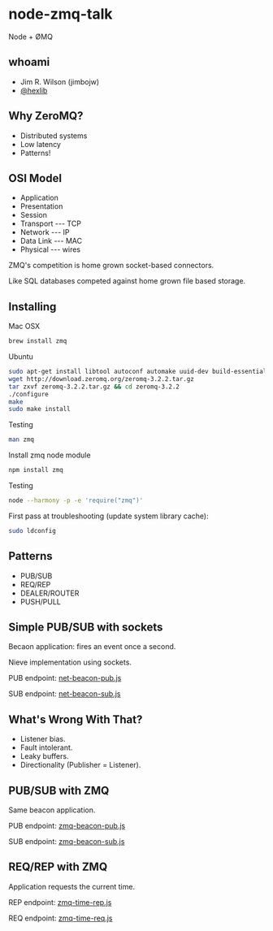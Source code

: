 node-zmq-talk
=============

Node + ØMQ

## whoami

* Jim R. Wilson (jimbojw)
* [@hexlib](https://twitter.com/hexlib)

## Why ZeroMQ?

* Distributed systems
* Low latency
* Patterns!

## OSI Model

* Application
* Presentation
* Session
* Transport --- TCP
* Network --- IP
* Data Link --- MAC
* Physical --- wires

ZMQ's competition is home grown socket-based connectors.

Like SQL databases competed against home grown file based storage.

## Installing

Mac OSX

```sh
brew install zmq
```

Ubuntu

```sh
sudo apt-get install libtool autoconf automake uuid-dev build-essential
wget http://download.zeromq.org/zeromq-3.2.2.tar.gz
tar zxvf zeromq-3.2.2.tar.gz && cd zeromq-3.2.2
./configure
make
sudo make install
```

Testing

```sh
man zmq
```

Install zmq node module

```sh
npm install zmq
```

Testing

```sh
node --harmony -p -e 'require("zmq")'
```

First pass at troubleshooting (update system library cache):

```sh
sudo ldconfig
```

## Patterns

* PUB/SUB
* REQ/REP
* DEALER/ROUTER
* PUSH/PULL

## Simple PUB/SUB with sockets

Becaon application: fires an event once a second.

Nieve implementation using sockets.

PUB endpoint: [net-beacon-pub.js](net-beacon-pub.js)

SUB endpoint: [net-beacon-sub.js](net-beacon-sub.js)

## What's Wrong With That?

* Listener bias.
* Fault intolerant.
* Leaky buffers.
* Directionality (Publisher = Listener).

## PUB/SUB with ZMQ

Same beacon application.

PUB endpoint: [zmq-beacon-pub.js](zmq-beacon-pub.js)

SUB endpoint: [zmq-beacon-sub.js](zmq-beacon-sub.js)

## REQ/REP with ZMQ

Application requests the current time.

REP endpoint: [zmq-time-rep.js](zmq-time-rep.js)

REQ endpoint: [zmq-time-req.js](zmq-time-req.js)
